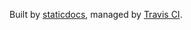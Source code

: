 Built by [staticdocs](https://github.com/hadley/staticdocs), managed by [Travis CI](https://travis-ci.org/).
